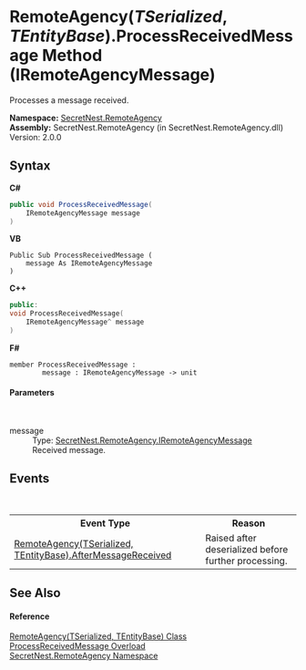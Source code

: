 # RemoteAgency(*TSerialized*, *TEntityBase*).ProcessReceivedMessage Method (IRemoteAgencyMessage)
 

Processes a message received.

**Namespace:**&nbsp;<a href="N_SecretNest_RemoteAgency">SecretNest.RemoteAgency</a><br />**Assembly:**&nbsp;SecretNest.RemoteAgency (in SecretNest.RemoteAgency.dll) Version: 2.0.0

## Syntax

**C#**<br />
``` C#
public void ProcessReceivedMessage(
	IRemoteAgencyMessage message
)
```

**VB**<br />
``` VB
Public Sub ProcessReceivedMessage ( 
	message As IRemoteAgencyMessage
)
```

**C++**<br />
``` C++
public:
void ProcessReceivedMessage(
	IRemoteAgencyMessage^ message
)
```

**F#**<br />
``` F#
member ProcessReceivedMessage : 
        message : IRemoteAgencyMessage -> unit 

```


#### Parameters
&nbsp;<dl><dt>message</dt><dd>Type: <a href="T_SecretNest_RemoteAgency_IRemoteAgencyMessage">SecretNest.RemoteAgency.IRemoteAgencyMessage</a><br />Received message.</dd></dl>

## Events
&nbsp;<table><tr><th>Event Type</th><th>Reason</th></tr><tr><td><a href="E_SecretNest_RemoteAgency_RemoteAgency_2_AfterMessageReceived">RemoteAgency(TSerialized, TEntityBase).AfterMessageReceived</a></td><td>Raised after deserialized before further processing.</td></tr></table>

## See Also


#### Reference
<a href="T_SecretNest_RemoteAgency_RemoteAgency_2">RemoteAgency(TSerialized, TEntityBase) Class</a><br /><a href="Overload_SecretNest_RemoteAgency_RemoteAgency_2_ProcessReceivedMessage">ProcessReceivedMessage Overload</a><br /><a href="N_SecretNest_RemoteAgency">SecretNest.RemoteAgency Namespace</a><br />